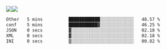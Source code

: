 <div style="display: flex; flex-direction: row;">
<img style="height: auto; width: auto;" class="img" src="https://raw.githubusercontent.com/blazepp/github-stats/master/generated/overview.svg#gh-dark-mode-only" />
<img style="height: auto; width: auto;" class="img" src="https://raw.githubusercontent.com/blazepp/github-stats/master/generated/languages.svg#gh-dark-mode-only" />
</div>

<div style="display: flex; flex-direction: row;">
<!--START_SECTION:waka-->

```txt
Other   5 mins          ████████████░░░░░░░░░░░░░   48.57 %
conf    5 mins          ███████████▓░░░░░░░░░░░░░   46.25 %
JSON    0 secs          ▓░░░░░░░░░░░░░░░░░░░░░░░░   02.18 %
XML     0 secs          ▓░░░░░░░░░░░░░░░░░░░░░░░░   02.18 %
INI     0 secs          ▒░░░░░░░░░░░░░░░░░░░░░░░░   00.82 %
```

<!--END_SECTION:waka-->
</div>

